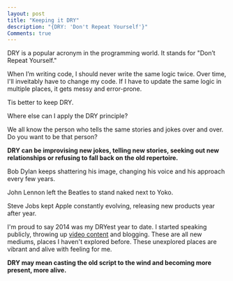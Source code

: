 ```yaml
---
layout: post
title: "Keeping it DRY"
description: "{DRY: 'Don't Repeat Yourself'}"
Comments: true
---
```

DRY is a popular acronym in the programming world.  It stands for "Don’t Repeat Yourself."

When I’m writing code, I should never write the same logic twice.  Over time, I'll inveitably have to change my code.  If I have to update the same logic in multiple places, it gets messy and error-prone.

Tis better to keep DRY.

Where else can I apply the DRY principle?

We all know the person who tells the same stories and jokes over and over.  Do you want to be that person? 

**DRY can be improvising new jokes, telling new stories, seeking out new relationships or refusing to fall back on the old repertoire.**

Bob Dylan keeps shattering his image, changing his voice and his approach every few years.

John Lennon left the Beatles to stand naked next to Yoko.

Steve Jobs kept Apple constantly evolving, releasing new products year after year.

I'm proud to say 2014 was my DRYest year to date.  I started speaking publicly, throwing up [video content](https://www.youtube.com/channel/UCPAbDop3NGflTwbN-tDPyBA) and blogging.  These are all new mediums, places I haven't explored before.  These unexplored places are vibrant and alive with feeling for me.

**DRY may mean casting the old script to the wind and becoming more present, more alive.**
